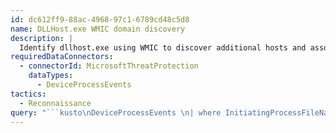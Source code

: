 ```yaml
---
id: dc612ff9-88ac-4968-97c1-6789cd48c5d8
name: DLLHost.exe WMIC domain discovery
description: |
  Identify dllhost.exe using WMIC to discover additional hosts and associated domain.
requiredDataConnectors:
  - connectorId: MicrosoftThreatProtection
    dataTypes:
      - DeviceProcessEvents
tactics:
  - Reconnaissance
query: "```kusto\nDeviceProcessEvents \n| where InitiatingProcessFileName =~ \"dllhost.exe\" and InitiatingProcessCommandLine == \"dllhost.exe\" \n| where ProcessCommandLine has \"wmic computersystem get domain\"\n```"
---
```


